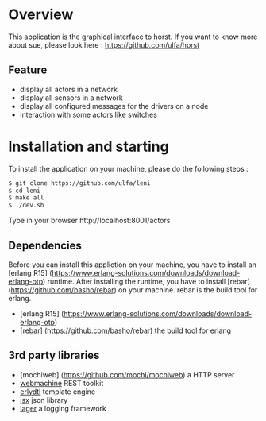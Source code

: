 # Overview

This application is the graphical interface to horst.
If you want to know more about sue, please look here : https://github.com/ulfa/horst

## Feature

* display all actors in a network
* display all sensors in a network
* display all configured messages for the drivers on a node
* interaction with some actors like switches

# Installation and starting

To install the application on your machine, please do the following steps :

```bash
$ git clone https://github.com/ulfa/leni
$ cd leni
$ make all
$ ./dev.sh
```
Type in your browser http://localhost:8001/actors

## Dependencies

Before you can install this appliction on your machine, you have to install an [erlang R15] (https://www.erlang-solutions.com/downloads/download-erlang-otp) runtime. 
After installing the runtime, you have to install [rebar] (https://github.com/basho/rebar) on your machine. rebar is the build tool for erlang.

* [erlang R15] (https://www.erlang-solutions.com/downloads/download-erlang-otp)
* [rebar] (https://github.com/basho/rebar) the build tool for erlang

## 3rd party libraries

* [mochiweb] (https://github.com/mochi/mochiweb) a HTTP server
* [webmachine](https://github.com/basho/webmachine) REST toolkit
* [erlydtl](https://github.com/evanmiller/erlydtl) template engine
* [jsx](https://github.com/talentdeficit/jsx) json library
* [lager](https://github.com/basho/lager) a logging framework
